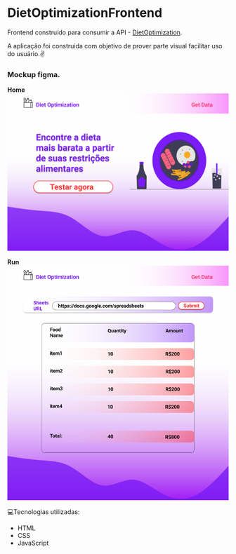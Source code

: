 # DietOptimizationFrontend

Frontend construido para consumir a API - [DietOptimization](https://github.com/withoutCoffee/DietOptimization).

A aplicação foi construida com objetivo de prover parte visual facilitar uso do usuário.✌

### Mockup figma.

**Home**
![Tela Inicial](images/diet-screen-1.png)

**Run**
![Tela de execução](images/diet-screen-2.png)

💻Tecnologias utilizadas:
 - HTML
 - CSS
 - JavaScript
